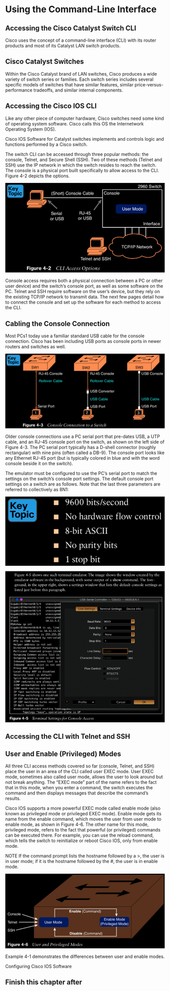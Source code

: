 # Using the Command-Line Interface

## Accessing the Cisco Catalyst Switch CLI

Cisco uses the concept of a command-line interface (CLI) with its router products and most of its Catalyst LAN switch products.

## Cisco Catalyst Switches

Within the Cisco Catalyst brand of LAN switches, Cisco produces a wide variety of switch series or families. Each switch series includes several specific models of switches that have similar features, similar price-versus-performance tradeoffs, and similar internal components.


## Accessing the Cisco IOS CLI
Like any other piece of computer hardware, Cisco switches need some kind of operating system software. Cisco calls this OS the Internetwork Operating System (IOS).

Cisco IOS Software for Catalyst switches implements and controls logic and functions performed by a Cisco switch.

The switch CLI can be accessed through three popular methods: the console, Telnet, and Secure Shell (SSH). Two of these methods (Telnet and SSH) use the IP network in which the switch resides to reach the switch. The console is a physical port built specifically to allow access to the CLI. Figure 4-2 depicts the options.

![picture 1](../images/9ad5e5fa5de29a8e73f9548275bc674805d91a82b818b7e56b9d2b16b8c303c6.png)

Console access requires both a physical connection between a PC  or other user device) and the switch’s console port, as well as some software on the PC. Telnet and SSH require software on the user’s device, but they rely on the existing TCP/IP network to transmit data. The next few pages detail how to connect the console and set up the software for each method to access the CLI.

## Cabling the Console Connection

Most PCs1 today use a familiar standard USB cable for the console connection. Cisco has been including USB ports as console ports in newer routers and switches as well.

![picture 2](../images/ec6add01a6221669168256661236dc6ae8fd506fb35b6c7821936ae76f44613e.png)

Older console connections use a PC serial port that pre-dates USB, a UTP cable, and an RJ-45 console port on the switch, as shown on the left side of Figure 4-3. The PC serial port typically has a D-shell connector (roughly rectangular) with nine pins (often called a DB-9). The console port looks like any Ethernet RJ-45 port (but is typically colored in blue and with the word console beside it on the switch).

The emulator must be configured to use the PC’s serial port to match the settings on the switch’s console port settings. The default console port settings on a switch are as follows. Note that the last three parameters are referred to collectively as 8N1:

![picture 3](../images/3a5936af7731f591ae66ab7016fb5c1da5f82e9961ae3864d86063bddf4aae6e.png)

![picture 1](../images/62874d3ec282fe6eabd8cefaf6868e69440c5c8998b722186f90ebccbd94b589.png)

## Accessing the CLI with Telnet and SSH

## User and Enable (Privileged) Modes

All three CLI access methods covered so far (console, Telnet, and SSH) place the user in an area of the CLI called user EXEC mode. User EXEC mode, sometimes also called user mode, allows the user to look around but not break anything. The “EXEC mode” part of the name refers to the fact that in this mode, when you enter a command, the switch executes the command and then displays messages that describe the command’s results.

Cisco IOS supports a more powerful EXEC mode called enable mode (also known as privileged mode or privileged EXEC mode). Enable mode gets its name from the enable command, which moves the user from user mode to enable mode, as shown in Figure 4-6. The other name for this mode, privileged mode, refers to the fact that powerful (or privileged) commands can be executed there. For example, you can use the reload command, which tells the switch to reinitialize or reboot Cisco IOS, only from enable mode.

NOTE If the command prompt lists the hostname followed by a >, the user is in user mode; if it is the hostname followed by the #, the user is in enable mode.

![picture 2](../images/e3214f7557eb30c29469e572d895e8b299cdd0f24ded67318227cc7d484ec0e9.png)

Example 4-1 demonstrates the differences between user and enable modes.

Configuring Cisco IOS Software

## Finish this chapter after



